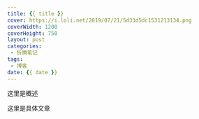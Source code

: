 ```yaml
---
title: {{ title }}
cover: https://i.loli.net/2019/07/21/5d33d5dc1531213134.png
coverWidth: 1200
coverHeight: 750
layout: post
categories:
 - 折腾笔记
tags:
 - 博客
date: {{ date }}
---
```


这里是概述

<!--more-->

这里是具体文章
